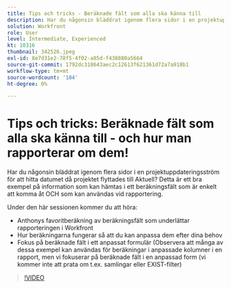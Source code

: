 ```yaml
---
title: Tips och tricks - Beräknade fält som alla ska känna till
description: Har du någonsin bläddrat igenom flera sidor i en projektuppdateringsström för att hitta datumet då projektet flyttades till Aktuell? Detta är en bra ... (Beskrivningar ska vara mellan 60 och 160 tecken)
solution: Workfront
role: User
level: Intermediate, Experienced
kt: 10316
thumbnail: 342526.jpeg
exl-id: 8e7d31e2-78f5-4f02-a85d-f438880a5664
source-git-commit: 1792dc318643aec2c12613f621361d72a7a918b1
workflow-type: tm+mt
source-wordcount: '184'
ht-degree: 0%

---
```


# Tips och tricks: Beräknade fält som alla ska känna till - och hur man rapporterar om dem!

Har du någonsin bläddrat igenom flera sidor i en projektuppdateringsström för att hitta datumet då projektet flyttades till Aktuell? Detta är ett bra exempel på information som kan hämtas i ett beräkningsfält som är enkelt att komma åt OCH som kan användas vid rapportering.

Under den här sessionen kommer du att höra:

* Anthonys favoritberäkning av beräkningsfält som underlättar rapporteringen i Workfront
* Hur beräkningarna fungerar så att du kan anpassa dem efter dina behov
* Fokus på beräknade fält i ett anpassat formulär (Observera att många av dessa exempel kan användas för beräkningar i anpassade kolumner i en rapport, men vi fokuserar på beräknade fält i en anpassad form (vi kommer inte att prata om t.ex. samlingar eller EXIST-filter)

>[!VIDEO](https://video.tv.adobe.com/v/342526/?quality=12&learn=on)
